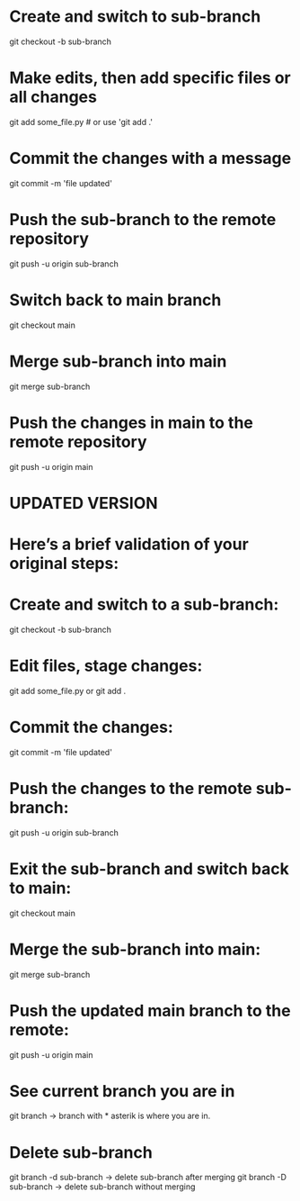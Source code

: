 # Create and switch to sub-branch
git checkout -b sub-branch


<!--
make some changes to the file, then run the nex
commend git add some_file.py  # or use 'git add .'
-->

# Make edits, then add specific files or all changes
git add some_file.py  # or use 'git add .'

# Commit the changes with a message
git commit -m 'file updated'

# Push the sub-branch to the remote repository
git push -u origin sub-branch

# Switch back to main branch
git checkout main

# Merge sub-branch into main
git merge sub-branch

# Push the changes in main to the remote repository
git push -u origin main


# UPDATED VERSION
# Here’s a brief validation of your original steps:

# Create and switch to a sub-branch:
git checkout -b sub-branch

# Edit files, stage changes:
git add some_file.py or git add .

# Commit the changes:
git commit -m 'file updated'

# Push the changes to the remote sub-branch:
git push -u origin sub-branch

# Exit the sub-branch and switch back to main:
git checkout main

# Merge the sub-branch into main:
git merge sub-branch

# Push the updated main branch to the remote:
git push -u origin main


# See current branch you are in
git branch -> branch with * asterik is where you are in.

# Delete sub-branch
git branch -d sub-branch -> delete sub-branch after merging
git branch -D sub-branch -> delete sub-branch without merging